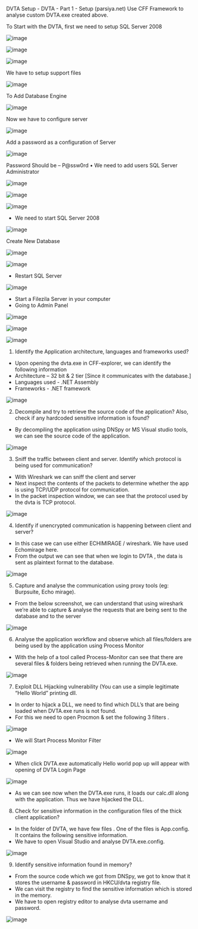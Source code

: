 DVTA Setup - DVTA - Part 1 - Setup (parsiya.net)
Use CFF Framework to analyse custom DVTA.exe created above.

To Start with the DVTA, first we need to setup SQL Server 2008

![image](https://github.com/KVNuhman/Secure-Systems-Engineering/assets/46161259/3ff90eca-b53b-4216-9afd-3101d044a756)

![image](https://github.com/KVNuhman/Secure-Systems-Engineering/assets/46161259/70ece77c-2fdd-4ddf-a81d-affb1b43db3d)

![image](https://github.com/KVNuhman/Secure-Systems-Engineering/assets/46161259/4e12d5fa-602a-4976-93c4-7fbb176499ee)

We have to setup support files

![image](https://github.com/KVNuhman/Secure-Systems-Engineering/assets/46161259/9f37a643-167d-44f2-a3cd-dd40b9abf2b5)

To Add Database Engine 

![image](https://github.com/KVNuhman/Secure-Systems-Engineering/assets/46161259/65733fef-e197-4ef7-aa59-bdbb34e5fa97)

Now we have to configure server 

![image](https://github.com/KVNuhman/Secure-Systems-Engineering/assets/46161259/dc82cbaa-14df-43fe-b58c-a9ffff4bd9e7)

Add a password as a configuration of Server 

![image](https://github.com/KVNuhman/Secure-Systems-Engineering/assets/46161259/dc3ee7ad-fe3b-4734-ad7a-0ae61ababa31)

Password Should be – P@ssw0rd
•	We need to add users SQL Server Administrator

![image](https://github.com/KVNuhman/Secure-Systems-Engineering/assets/46161259/3b5e7d06-91c8-42a2-a3fa-7db47b00fb9b)

![image](https://github.com/KVNuhman/Secure-Systems-Engineering/assets/46161259/09df4f28-244c-4b40-9e27-738df94786bf)

![image](https://github.com/KVNuhman/Secure-Systems-Engineering/assets/46161259/1f6b2b46-234e-464d-b9a5-8666dd05d01d)

* We need to start SQL Server 2008

![image](https://github.com/KVNuhman/Secure-Systems-Engineering/assets/46161259/18a764fa-7382-4d3d-a35f-af0570afad0a)

Create New Database

![image](https://github.com/KVNuhman/Secure-Systems-Engineering/assets/46161259/4b562eea-116c-411f-b71a-1306b8036753)

![image](https://github.com/KVNuhman/Secure-Systems-Engineering/assets/46161259/7154d435-5f41-4556-a5e0-ef71bde7f470)

*	Restart SQL Server 

![image](https://github.com/KVNuhman/Secure-Systems-Engineering/assets/46161259/69280707-a7d2-42e5-a8e8-26f59bfe62fd)

*	Start a Filezila Server in your computer 
*	Going to Admin Panel 

![image](https://github.com/KVNuhman/Secure-Systems-Engineering/assets/46161259/d36a60b9-7697-413c-ba18-be8a9164b1a6)

![image](https://github.com/KVNuhman/Secure-Systems-Engineering/assets/46161259/2ab27979-cce8-47ef-aeeb-8c633e6cc230)

![image](https://github.com/KVNuhman/Secure-Systems-Engineering/assets/46161259/263c954f-c150-432f-89d3-5de7eeb9122a)

1)	Identify the Application architecture, languages and frameworks used?
*	Upon opening the dvta.exe in CFF-explorer, we can identify the following information
*	Architecture – 32 bit & 2 tier [Since it communicates with the database.]
*	Languages used - .NET Assembly
*	Frameworks - .NET framework

![image](https://github.com/KVNuhman/Secure-Systems-Engineering/assets/46161259/f1b8073c-40ec-4d1d-9b32-987efd68e6f9)

2. Decompile and try to retrieve the source code of the application? Also, check if any hardcoded sensitive information is found? 
*	By decompiling the application using DNSpy or MS Visual studio tools, we can see the source code of the application.

![image](https://github.com/KVNuhman/Secure-Systems-Engineering/assets/46161259/5e2244d5-96f9-48f9-a014-06881ea1ea81)

3) Sniff the traffic between client and server. Identify which protocol is being used for communication?
*	With Wireshark we can sniff the client and server 
*	Next inspect the contents of the packets to determine whether the app is using TCP/UDP protocol for communication.
*	In the packet inspection window, we can see that the protocol used by the  dvta is TCP protocol.

![image](https://github.com/KVNuhman/Secure-Systems-Engineering/assets/46161259/4c248f57-3e1e-4bcf-82f4-e725e7108f83)

4) Identify if unencrypted communication is happening between client and server?
*	In this case we can use either ECHIMIRAGE / wireshark. We have used Echomirage here. 
*	From the output we can see that when we login to DVTA , the data is sent as plaintext format to the database. 

![image](https://github.com/KVNuhman/Secure-Systems-Engineering/assets/46161259/b255d773-a460-4247-9a3d-d5a2fc766a05)

5) Capture and analyse the communication using proxy tools (eg: Burpsuite, Echo mirage). 
*	From the below screenshot, we can understand that using wireshark we’re able to capture & analyse the requests that are being sent to the database and to the server

![image](https://github.com/KVNuhman/Secure-Systems-Engineering/assets/46161259/901f11c1-05d7-44fd-a3aa-46b89a7375e2)

6) Analyse the application workflow and observe which all files/folders are being used by the application using Process Monitor
*	With the help of a tool called Process-Monitor can see that there are several files & folders being retrieved when running the DVTA.exe.

![image](https://github.com/KVNuhman/Secure-Systems-Engineering/assets/46161259/33db3bdc-48d4-4502-9208-07d43a2937bc)

7) Exploit DLL Hijacking vulnerability (You can use a simple legitimate “Hello World” printing dll.
*	In order to hijack a DLL, we need to find which DLL’s that are being loaded when DVTA.exe runs is not found.
*	For this we need to open Procmon & set the following 3 filters .

![image](https://github.com/KVNuhman/Secure-Systems-Engineering/assets/46161259/7aaeacb5-0810-42f9-806c-81ae99a27fe1)

*	We will Start Process Monitor Filter 

![image](https://github.com/KVNuhman/Secure-Systems-Engineering/assets/46161259/3b0067ff-b807-43c2-9b46-028e74fd3ad6)

*	When click DVTA.exe automatically Hello world pop up will appear with opening of DVTA Login Page 

![image](https://github.com/KVNuhman/Secure-Systems-Engineering/assets/46161259/82cd7d5c-3a26-4ad3-b47a-b0ab67d091af)

*	As we can see now when the DVTA.exe runs, it loads our calc.dll along with the application. Thus we have hijacked the DLL. 

8) Check for sensitive information in the configuration files of the thick client application? 
*	In the folder of DVTA, we have few files . One of the files is App.config. It contains the following sensitive information.
*	We have to open Visual Studio and analyse DVTA.exe.config.

![image](https://github.com/KVNuhman/Secure-Systems-Engineering/assets/46161259/db2d0298-44be-44e0-8f4d-2195f3cdfa12)

9) Identify sensitive information found in memory?

*	From the source code which we got from DNSpy, we got to know that it stores the username & password in HKCU/dvta registry file.
*	We can visit the registry to find the sensitive information which is stored in the memory.
*	We have to open registry editor to analyse dvta username and password.  

![image](https://github.com/KVNuhman/Secure-Systems-Engineering/assets/46161259/b8239194-d5ab-4ce7-9689-71fa1257fe10)


